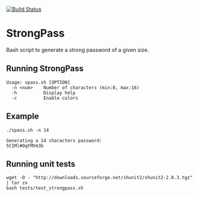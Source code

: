[![Build Status](https://travis-ci.org/jyvet/strongpass.svg?branch=master)](https://travis-ci.org/jyvet/strongpass)

StrongPass
=========

Bash script to generate a strong password of a given size.


Running StrongPass
-------------------

    Usage: spass.sh [OPTION]
      -n <num>    Number of characters (min:8, max:16)
      -h          Display help
      -c          Enable colors

Example
-------

    ./spass.sh -n 14

    Generating a 14 characters password:
    5C1Ml#OqFMVm3b


Running unit tests
------------------

    wget -O - "http://downloads.sourceforge.net/shunit2/shunit2-2.0.3.tgz" | tar zx
    bash tests/test_strongpass.sh

